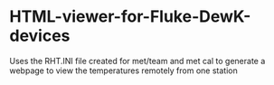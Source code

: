 # HTML-viewer-for-Fluke-DewK-devices
Uses the RHT.INI file created for met/team and met cal to generate a webpage to view the temperatures remotely from one station

